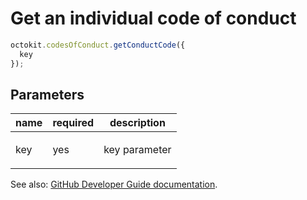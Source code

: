 # Get an individual code of conduct

```js
octokit.codesOfConduct.getConductCode({
  key
});
```

## Parameters

<table>
  <thead>
    <tr>
      <th>name</th>
      <th>required</th>
      <th>description</th>
    </tr>
  </thead>
  <tbody>
    <tr><td>key</td><td>yes</td><td>

key parameter

</td></tr>
  </tbody>
</table>

See also: [GitHub Developer Guide documentation](endpoint.documentationUrl).
